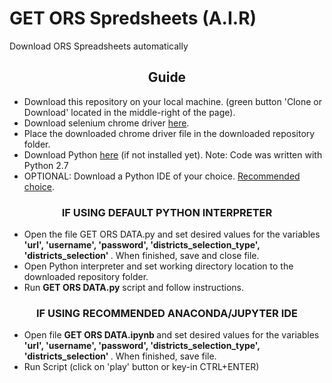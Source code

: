 # GET ORS Spredsheets (A.I.R)
Download ORS Spreadsheets automatically

<h2 align = 'center'> Guide </h2>
<ul>
<li>  Download this repository on your local machine. (green button 'Clone or Download' located in the middle-right of the page). </li> 
<li>  Download selenium chrome driver <a href ='https://sites.google.com/a/chromium.org/chromedriver/downloads'>here</a>.</li> 
<li>  Place the downloaded chrome driver file in the downloaded repository folder.</li> 
<li>  Download Python <a href ='https://www.python.org/downloads/'>here</a> (if not installed yet). Note: Code was written with Python 2.7 </li> 
<li>  OPTIONAL: Download a Python IDE of your choice. <a href ='https://www.continuum.io/downloads'>Recommended choice</a>. </li> 
</ul>

<h3 align = 'center'> IF USING DEFAULT PYTHON INTERPRETER </h3>

<ul>
<li> Open the file GET ORS DATA.py and set desired values for the variables <b>'url', 'username', 'password', 'districts_selection_type',
'districts_selection' </b> . When finished,  save and close file. </li> 
<li> Open Python interpreter and set working directory location to the downloaded repository folder. </li> 
<li> Run <b>GET ORS DATA.py</b> script and follow instructions. </li> 
</ul>

<h3 align = 'center'> IF USING RECOMMENDED ANACONDA/JUPYTER IDE </h3>
<ul>
<li> Open file <b> GET ORS DATA.ipynb </b> and set desired values for the variables <b>'url', 'username', 'password', 'districts_selection_type', 'districts_selection' </b>. When finished, save file.</li> 
<li> Run Script (click on 'play' button or key-in CTRL+ENTER) </li> 
</ul>
